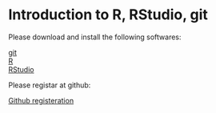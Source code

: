 # Introduction to R, RStudio, git

Please download and install the following softwares:  

[git](https://git-scm.com/)  
[R](https://cloud.r-project.org/)  
[RStudio](https://www.rstudio.com/products/rstudio/download/)  

Please registar at github:

[Github registeration](https://github.com/)
